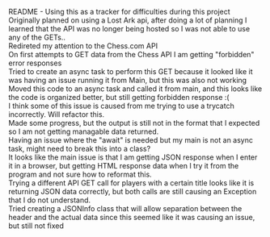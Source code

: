 README - Using this as a tracker for difficulties during this project <br>
Originally planned on using a Lost Ark api, after doing a lot of planning I learned that the API was no longer being hosted so I was not able to use any of the GETs.. <br>
Redireted my attention to the Chess.com API<br>
On first attempts to GET data from the Chess API I am getting "forbidden" error responses<br>
Tried to create an async task to perform this GET because it looked like it was having an issue running it from Main, but this was also not working<br>
Moved this code to an async task and called it from main, and this looks like the code is organized better, but still getting forbidden response :(<br>
I think some of this issue is caused from me trying to use a trycatch incorrectly. Will refactor this.<br>
Made some progress, but the output is still not in the format that I expected so I am not getting managable data returned.<br>
Having an issue where the "await" is needed but my main is not an async task, might need to break this into a class?<br>
It looks like the main issue is that I am getting JSON response when I enter it in a browser, but getting HTML response data when I try it from the program and not sure how to reformat this.<br>
Trying a different API GET call for players with a certain title looks like it is returning JSON data correctly, but both calls are still causing an Exception that I do not understand. <br>
Tried creating a JSONInfo class that will allow separation between the header and the actual data since this seemed like it was causing an issue, but still not fixed <br>
